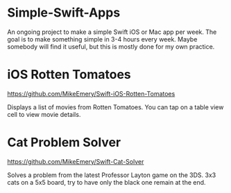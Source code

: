 Simple-Swift-Apps
=================

An ongoing project to make a simple Swift iOS or Mac app per week.  The goal is to make something simple in 3-4 hours every week.  Maybe somebody will find it useful, but this is mostly done for my own practice.

iOS Rotten Tomatoes
===================

https://github.com/MikeEmery/Swift-iOS-Rotten-Tomatoes

Displays a list of movies from Rotten Tomatoes.  You can tap on a table view cell to view movie details.

Cat Problem Solver
==================

https://github.com/MikeEmery/Swift-Cat-Solver

Solves a problem from the latest Professor Layton game on the 3DS.  3x3 cats on a 5x5 board, try to have only the black one remain at the end.
